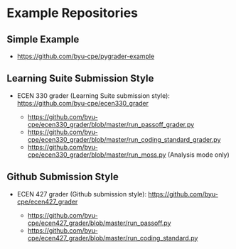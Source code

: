 # Example Repositories

## Simple Example
* <https://github.com/byu-cpe/pygrader-example>

## Learning Suite Submission Style
* ECEN 330 grader (Learning Suite submission style): <https://github.com/byu-cpe/ecen330_grader>

  * <https://github.com/byu-cpe/ecen330_grader/blob/master/run_passoff_grader.py>
  * <https://github.com/byu-cpe/ecen330_grader/blob/master/run_coding_standard_grader.py>
  * <https://github.com/byu-cpe/ecen330_grader/blob/master/run_moss.py> (Analysis mode only)

## Github Submission Style
* ECEN 427 grader (Github submission style): <https://github.com/byu-cpe/ecen427_grader>

  * <https://github.com/byu-cpe/ecen427_grader/blob/master/run_passoff.py>
  * <https://github.com/byu-cpe/ecen427_grader/blob/master/run_coding_standard.py>




